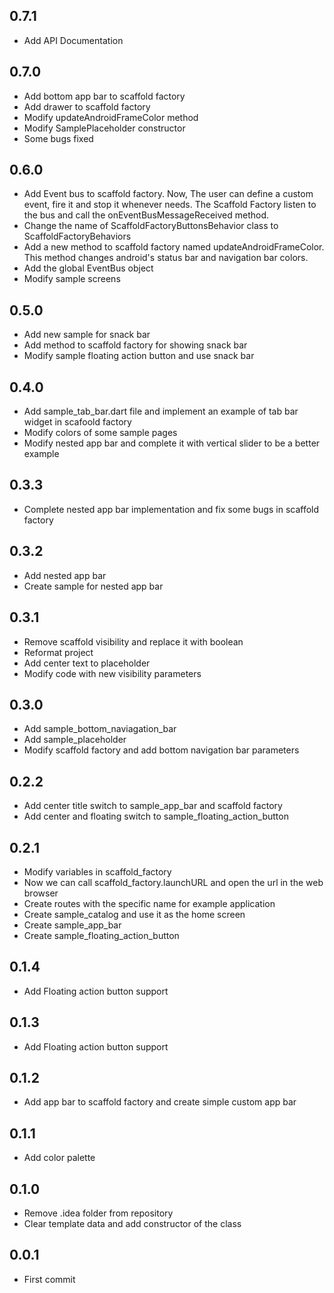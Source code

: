 ## 0.7.1

* Add API Documentation

## 0.7.0

* Add bottom app bar to scaffold factory
* Add drawer to scaffold factory
* Modify updateAndroidFrameColor method
* Modify SamplePlaceholder constructor
* Some bugs fixed

## 0.6.0

* Add Event bus to scaffold factory. Now, The user can define a custom event, fire it and stop it whenever needs. The Scaffold Factory listen to the bus and call the onEventBusMessageReceived method.
* Change the name of ScaffoldFactoryButtonsBehavior class to ScaffoldFactoryBehaviors
* Add a new method to scaffold factory named updateAndroidFrameColor. This method changes android's status bar and navigation bar colors.
* Add the global EventBus object
* Modify sample screens

## 0.5.0

* Add new sample for snack bar
* Add method to scaffold factory for showing snack bar      
* Modify sample floating action button and use snack bar 

## 0.4.0

* Add sample_tab_bar.dart file and implement an example of tab bar widget in scafoold factory
* Modify colors of some sample pages
* Modify nested app bar and complete it with vertical slider to be a better example

## 0.3.3

* Complete nested app bar implementation and fix some bugs in scaffold factory

## 0.3.2

* Add nested app bar
* Create sample for nested app bar

## 0.3.1

* Remove scaffold visibility and replace it with boolean
* Reformat project
* Add center text to placeholder
* Modify code with new visibility parameters

## 0.3.0

* Add sample_bottom_naviagation_bar
* Add sample_placeholder
* Modify scaffold factory and add bottom navigation bar parameters

## 0.2.2

* Add center title switch to sample_app_bar and scaffold factory
* Add center and floating switch to sample_floating_action_button

## 0.2.1

* Modify variables in scaffold_factory
* Now we can call scaffold_factory.launchURL and open the url in the web browser
* Create routes with the specific name for example application
* Create sample_catalog and use it as the home screen
* Create sample_app_bar
* Create sample_floating_action_button

## 0.1.4

* Add Floating action button support

## 0.1.3

* Add Floating action button support

## 0.1.2

* Add app bar to scaffold factory and create simple custom app bar

## 0.1.1

* Add color palette

## 0.1.0

* Remove .idea folder from repository
* Clear template data and add constructor of the class

## 0.0.1

* First commit